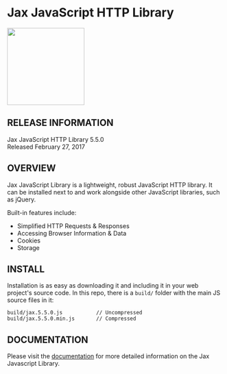 Jax JavaScript HTTP Library
===========================

<img src="http://www.jaxjs.org/img/jax-javascript-logo.png" width="180" height="180" />

RELEASE INFORMATION
-------------------
Jax JavaScript HTTP Library 5.5.0  
Released February 27, 2017

OVERVIEW
--------
Jax JavaScript Library is a lightweight, robust JavaScript HTTP library.
It can be installed next to and work alongside other JavaScript libraries,
such as jQuery.

Built-in features include:

* Simplified HTTP Requests & Responses
* Accessing Browser Information & Data
* Cookies
* Storage

INSTALL
-------

Installation is as easy as downloading it and including it in
your web project's source code. In this repo, there is a `build/`
folder with the main JS source files in it:

    build/jax.5.5.0.js           // Uncompressed
    build/jax.5.5.0.min.js       // Compressed

DOCUMENTATION
-------------

Please visit the [documentation](http://docs.jaxjs.org/en/latest/) for
more detailed information on the Jax Javascript Library.
